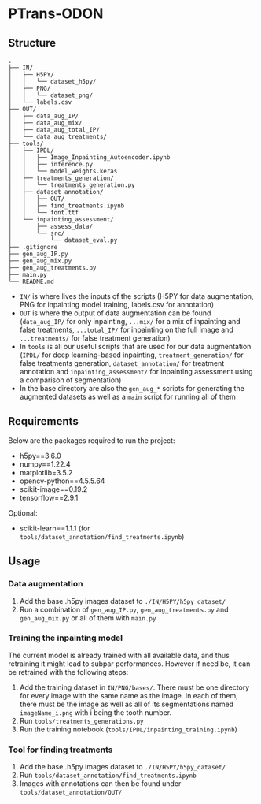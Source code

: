 # PTrans-ODON



## Structure

```
.
├── IN/
│   ├── H5PY/
│   │   └── dataset_h5py/
│   ├── PNG/
│   │   └── dataset_png/
│   └── labels.csv
├── OUT/
│   ├── data_aug_IP/
│   ├── data_aug_mix/
│   ├── data_aug_total_IP/
│   └── data_aug_treatments/
├── tools/
│   ├── IPDL/
│   │   ├── Image_Inpainting_Autoencoder.ipynb
│   │   ├── inference.py
│   │   └── model_weights.keras
│   ├── treatments_generation/
│   │   └── treatments_generation.py
│   ├── dataset_annotation/
│   │   ├── OUT/
│   │   ├── find_treatments.ipynb
│   │   └── font.ttf
│   └── inpainting_assessment/
│       ├── assess_data/
│       └── src/
│           └── dataset_eval.py
├── .gitignore
├── gen_aug_IP.py
├── gen_aug_mix.py
├── gen_aug_treatments.py
├── main.py
└── README.md
```

- `IN/` is where lives the inputs of the scripts (H5PY for data augmentation, PNG for inpainting model training, labels.csv for annotation)
- `OUT` is where the output of data augmentation can be found (`data_aug_IP/` for only inpainting, `...mix/` for a mix of inpainting and false treatments, `...total_IP/` for inpainting on the full image and `...treatments/` for false treatment generation)
- In `tools` is all our useful scripts that are used for our data augmentation (`IPDL/` for deep learning-based inpainting, `treatment_generation/` for false treatments generation, `dataset_annotation/` for treatment annotation and `inpainting_assessment/` for inpainting assessment using a comparison of segmentation)
- In the base directory are also the `gen_aug_*` scripts for generating the augmented datasets as well as a `main` script for running all of them

## Requirements

Below are the packages required to run the project:
- h5py==3.6.0
- numpy==1.22.4
- matplotlib=3.5.2
- opencv-python==4.5.5.64
- scikit-image==0.19.2
- tensorflow==2.9.1

Optional:
- scikit-learn==1.1.1 (for `tools/dataset_annotation/find_treatments.ipynb`)


## Usage
### Data augmentation
1. Add the base .h5py images dataset to `./IN/H5PY/h5py_dataset/` 
2. Run a combination of `gen_aug_IP.py`,  `gen_aug_treatments.py` and `gen_aug_mix.py` or all of them with `main.py`

### Training the inpainting model
The current model is already trained with all available data, and thus retraining it might lead to subpar performances. However if need be, it can be retrained with the following steps:
1. Add the training dataset in `IN/PNG/bases/`. There must be one directory for every image with the same name as the image. In each of them, there must be the image as well as all of its segmentations named `imageName_i.png` with i being the tooth number.
2. Run `tools/treatments_generations.py`
3. Run the training notebook (`tools/IPDL/inpainting_training.ipynb`)

### Tool for finding treatments
1. Add the base .h5py images dataset to `./IN/H5PY/h5py_dataset/` 
2. Run `tools/dataset_annotation/find_treatments.ipynb`
3. Images with annotations can then be found under `tools/dataset_annotation/OUT/`
